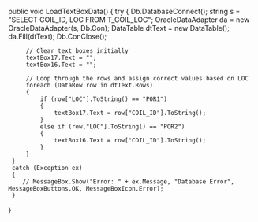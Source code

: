  public void LoadTextBoxData()
 {
     try
     {
         Db.DatabaseConnect();
         string s = "SELECT COIL_ID, LOC FROM T_COIL_LOC";
         OracleDataAdapter da = new OracleDataAdapter(s, Db.Con);
         DataTable dtText = new DataTable();
         da.Fill(dtText);
         Db.ConClose();

         // Clear text boxes initially
         textBox17.Text = "";
         textBox16.Text = "";

         // Loop through the rows and assign correct values based on LOC
         foreach (DataRow row in dtText.Rows)
         {
             if (row["LOC"].ToString() == "POR1")
             {
                 textBox17.Text = row["COIL_ID"].ToString();
             }
             else if (row["LOC"].ToString() == "POR2")
             {
                 textBox16.Text = row["COIL_ID"].ToString();
             }
         }
     }
     catch (Exception ex)
     {
        // MessageBox.Show("Error: " + ex.Message, "Database Error", MessageBoxButtons.OK, MessageBoxIcon.Error);
     }
 }
